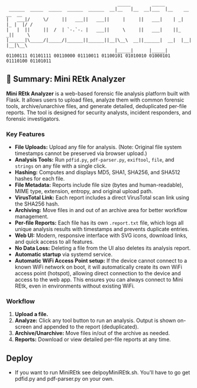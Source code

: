 ```
                                          _____        _____                    
 ______  _____  _____  ______  ______  __|__   |__  __|___  |__    __    __  __ 
|   ___|/     \/     ||   ___||   ___||     |     ||   ___|    | _|  |_ |  |/ / 
|   |  ||     ||  /  | `-.`-. |   ___||     \     ||   ___|    ||_    _||     \ 
|______|\_____/|_____/|______||______||__|\__\  __||______|  __|  |__|  |__|\__\
                                         |_____|      |_____|                   
01100111 01101111 00110000 01110011 01100101 01010010 01000101 01110100 01101011  
```
## 📝 **Summary: Mini REtk Analyzer**

**Mini REtk Analyzer** is a web-based forensic file analysis platform built with Flask. It allows users to upload files, analyze them with common forensic tools, archive/unarchive files, and generate detailed, deduplicated per-file reports. The tool is designed for security analysts, incident responders, and forensic investigators.

### **Key Features**
- **File Uploads:** Upload any file for analysis. (Note: Original file system timestamps cannot be preserved via browser upload.)
- **Analysis Tools:** Run `pdfid.py`, `pdf-parser.py`, `exiftool`, `file`, and `strings` on any file with a single click.
- **Hashing:** Computes and displays MD5, SHA1, SHA256, and SHA512 hashes for each file.
- **File Metadata:** Reports include file size (bytes and human-readable), MIME type, extension, entropy, and original upload path.
- **VirusTotal Link:** Each report includes a direct VirusTotal scan link using the SHA256 hash.
- **Archiving:** Move files in and out of an archive area for better workflow management.
- **Per-file Reports:** Each file has its own `.report.txt` file, which logs all unique analysis results with timestamps and prevents duplicate entries.
- **Web UI:** Modern, responsive interface with SVG icons, download links, and quick access to all features.
- **No Data Loss:** Deleting a file from the UI also deletes its analysis report.
- **Automatic startup** via systemd service.
- **Automatic WiFi Access Point setup:** If the device cannot connect to a known WiFi network on boot, it will automatically create its own WiFi access point (hotspot), allowing direct connection to the device and access to the web app. This ensures you can always connect to Mini REtk, even in environments without existing WiFi.

### **Workflow**
1. **Upload a file.**
2. **Analyze:** Click any tool button to run an analysis. Output is shown on-screen and appended to the report (deduplicated).
3. **Archive/Unarchive:** Move files in/out of the archive as needed.
4. **Reports:** Download or view detailed per-file reports at any time.

## **Deploy**
 - If you want to run MiniREtk see delpoyMiniREtk.sh. You'll have to go get pdfid.py and pdf-parser.py on your own.
